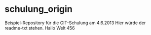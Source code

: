 ﻿schulung_origin
===============


Beispiel-Repository für die GIT-Schulung am 4.6.2013 Hier würde der readme-txt stehen. Hallo Welt 456